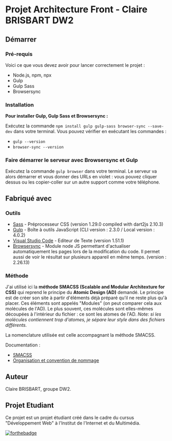# Projet Architecture Front - Claire BRISBART DW2
## Démarrer
### Pré-requis

Voici ce que vous devez avoir pour lancer correctement le projet :
- Node.js, npm, npx
- Gulp
- Gulp Sass
- Browsersync


### Installation
**Pour installer Gulp, Gulp Sass et Browsersync :**

Exécutez la commande ``npm install gulp gulp-sass browser-sync --save-dev`` dans votre terminal.
Vous pouvez vérifier en exécutant les commandes : 
- ``gulp --version``
- ``browser-sync --version``

### Faire démarrer le serveur avec Browsersync et Gulp

Exécutez la commande ``gulp browser`` dans votre terminal.
Le serveur va alors démarrer et vous donner des URLs en violet : vous pouvez cliquer dessus ou les copier-coller sur un autre support comme votre téléphone.

## Fabriqué avec
### Outils

* [Sass](https://sass-lang.com) - Préprocesseur CSS (version 1.29.0 compiled with dart2js 2.10.3)
* [Gulp](https://gulpjs.com) - Boîte à outils JavaScript (CLI version : 2.3.0 / Local version : 4.0.2)
* [Visual Studio Code](https://code.visualstudio.com) - Editeur de Texte (version 1.51.1)
* [Browsersync](https://browsersync.io/) - Module node JS permettant d'actualiser automatiquement les pages lors de la modification du code. Il permet aussi de voir le résultat sur plusieurs appareil en même temps. (version : 2.26.13)

### Méthode

J'ai utilisé ici la **méthode SMACSS (Scalable and Modular Architexture for CSS)** qui reprend le principe du **Atomic Design (AD)** demandé.
Le principe est de créer son site à partir d'éléments déjà préparé qu'il ne reste plus qu'à placer.
Ces éléments sont appelés "Modules" (on peut comparer cela aux molécules de l'AD).
Le plus souvent, ces molécules sont elles-mêmes découpées à l'intérieur du fichier : ce sont les atomes de l'AD.
_Note: si les molécules contiennent trop d'atomes, je sépare leur style dans des fichiers différents._

La nomenclature utilisée est celle accompagnant la méthode SMACSS.

Documentation :
* [SMACSS](http://smacss.com)
* [Organisation et convention de nommage](https://karac.ch/blog/organisation-et-convention-nommage-css)

## Auteur

Claire BRISBART, groupe DW2.

## Projet Etudiant

Ce projet est un projet étudiant créé dans le cadre du cursus "Développement Web" à l'Institut de l'Internet et du Multimédia.

[![forthebadge](https://forthebadge.com/images/badges/works-on-my-machine.svg)](http://forthebadge.com)